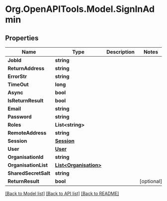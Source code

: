 # Org.OpenAPITools.Model.SignInAdmin

## Properties

Name | Type | Description | Notes
------------ | ------------- | ------------- | -------------
**JobId** | **string** |  | 
**ReturnAddress** | **string** |  | 
**ErrorStr** | **string** |  | 
**TimeOut** | **long** |  | 
**Async** | **bool** |  | 
**IsReturnResult** | **bool** |  | 
**Email** | **string** |  | 
**Password** | **string** |  | 
**Roles** | **List&lt;string&gt;** |  | 
**RemoteAddress** | **string** |  | 
**Session** | [**Session**](Session.md) |  | 
**User** | [**User**](User.md) |  | 
**OrganisationId** | **string** |  | 
**OrganisationList** | [**List&lt;Organisation&gt;**](Organisation.md) |  | 
**SharedSecretSalt** | **string** |  | 
**ReturnResult** | **bool** |  | [optional] 

[[Back to Model list]](../README.md#documentation-for-models) [[Back to API list]](../README.md#documentation-for-api-endpoints) [[Back to README]](../README.md)

